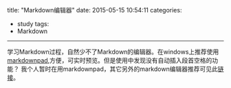 title: "Markdown编辑器"
date: 2015-05-15 10:54:11
categories:
 - study
tags:
 - Markdown
---
学习Markdown过程，自然少不了Markdown的编辑器。在windows上推荐使用[markdownpad](http://markdownpad.com/),方便，可实时预览。但是使用中发现没有自动插入段首空格的功能？
我个人暂时在用markdownpad，其它另外的markdown编辑器推荐可见此[链接](http://code.csdn.net/news/2819623)。

